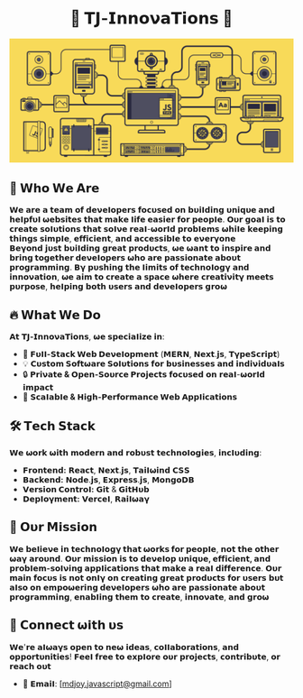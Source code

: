 <h1 align="center">💞 𝝩𝗝-𝗜𝗻𝗻𝗼𝝼𝗮𝝩𝗶𝗼𝗻𝘀 💞</h1>

![MasterHead](js-gifs.gif)

## 🌟 𝗪𝗵𝗼 𝗪𝗲 𝝖𝗿𝗲  

𝗪𝗲 𝗮𝗿𝗲 𝗮 𝘁𝗲𝗮𝗺 𝗼𝗳 𝗱𝗲𝝼𝗲𝝞𝗼𝗽𝗲𝗿𝘀 𝗳𝗼𝗰𝞄𝘀𝗲𝗱 𝗼𝗻 𝗯𝞄𝗶𝝞𝗱𝗶𝗻𝗴 **𝞄𝗻𝗶𝗾𝞄𝗲 𝗮𝗻𝗱 𝗵𝗲𝝞𝗽𝗳𝞄𝝞 𝞈𝗲𝗯𝘀𝗶𝘁𝗲𝘀** 𝘁𝗵𝗮𝘁 𝗺𝗮𝗸𝗲 𝝞𝗶𝗳𝗲 𝗲𝗮𝘀𝗶𝗲𝗿 𝗳𝗼𝗿 𝗽𝗲𝗼𝗽𝝞𝗲. 𝝤𝞄𝗿 𝗴𝗼𝗮𝝞 𝗶𝘀 𝘁𝗼 𝗰𝗿𝗲𝗮𝘁𝗲 𝘀𝗼𝝞𝞄𝘁𝗶𝗼𝗻𝘀 𝘁𝗵𝗮𝘁 𝘀𝗼𝝞𝝼𝗲 𝗿𝗲𝗮𝝞-𝞈𝗼𝗿𝝞𝗱 𝗽𝗿𝗼𝗯𝝞𝗲𝗺𝘀 𝞈𝗵𝗶𝝞𝗲 𝗸𝗲𝗲𝗽𝗶𝗻𝗴 𝘁𝗵𝗶𝗻𝗴𝘀 𝘀𝗶𝗺𝗽𝝞𝗲, 𝗲𝗳𝗳𝗶𝗰𝗶𝗲𝗻𝘁, 𝗮𝗻𝗱 𝗮𝗰𝗰𝗲𝘀𝘀𝗶𝗯𝝞𝗲 𝘁𝗼 𝗲𝝼𝗲𝗿𝝲𝗼𝗻𝗲  
𝗕𝗲𝝲𝗼𝗻𝗱 𝗷𝞄𝘀𝘁 𝗯𝞄𝗶𝝞𝗱𝗶𝗻𝗴 𝗴𝗿𝗲𝗮𝘁 𝗽𝗿𝗼𝗱𝞄𝗰𝘁𝘀, 𝞈𝗲 𝞈𝗮𝗻𝘁 𝘁𝗼 **𝗶𝗻𝘀𝗽𝗶𝗿𝗲 𝗮𝗻𝗱 𝗯𝗿𝗶𝗻𝗴 𝘁𝗼𝗴𝗲𝘁𝗵𝗲𝗿 𝗱𝗲𝝼𝗲𝝞𝗼𝗽𝗲𝗿𝘀** 𝞈𝗵𝗼 𝗮𝗿𝗲 𝗽𝗮𝘀𝘀𝗶𝗼𝗻𝗮𝘁𝗲 𝗮𝗯𝗼𝞄𝘁 𝗽𝗿𝗼𝗴𝗿𝗮𝗺𝗺𝗶𝗻𝗴. 𝗕𝝲 𝗽𝞄𝘀𝗵𝗶𝗻𝗴 𝘁𝗵𝗲 𝝞𝗶𝗺𝗶𝘁𝘀 𝗼𝗳 𝘁𝗲𝗰𝗵𝗻𝗼𝝞𝗼𝗴𝝲 𝗮𝗻𝗱 𝗶𝗻𝗻𝗼𝝼𝗮𝘁𝗶𝗼𝗻, 𝞈𝗲 𝗮𝗶𝗺 𝘁𝗼 𝗰𝗿𝗲𝗮𝘁𝗲 𝗮 𝘀𝗽𝗮𝗰𝗲 𝞈𝗵𝗲𝗿𝗲 𝗰𝗿𝗲𝗮𝘁𝗶𝝼𝗶𝘁𝝲 𝗺𝗲𝗲𝘁𝘀 𝗽𝞄𝗿𝗽𝗼𝘀𝗲, 𝗵𝗲𝝞𝗽𝗶𝗻𝗴 𝗯𝗼𝘁𝗵 𝞄𝘀𝗲𝗿𝘀 𝗮𝗻𝗱 𝗱𝗲𝝼𝗲𝝞𝗼𝗽𝗲𝗿𝘀 𝗴𝗿𝗼𝞈

## 🔥 𝗪𝗵𝗮𝘁 𝗪𝗲 𝗗𝗼  

𝝖𝘁 **𝝩𝗝-𝗜𝗻𝗻𝗼𝝼𝗮𝝩𝗶𝗼𝗻𝘀**, 𝞈𝗲 𝘀𝗽𝗲𝗰𝗶𝗮𝝞𝗶𝘇𝗲 𝗶𝗻:  
- 🚀 **𝗙𝞄𝝞𝝞-𝗦𝘁𝗮𝗰𝗸 𝗪𝗲𝗯 𝗗𝗲𝝼𝗲𝝞𝗼𝗽𝗺𝗲𝗻𝘁** (𝗠𝗘𝗥𝝢, 𝝢𝗲𝘅𝘁.𝗷𝘀, 𝝩𝝲𝗽𝗲𝗦𝗰𝗿𝗶𝗽𝘁)  
- 💡 **𝗖𝞄𝘀𝘁𝗼𝗺 𝗦𝗼𝗳𝘁𝞈𝗮𝗿𝗲 𝗦𝗼𝝞𝞄𝘁𝗶𝗼𝗻𝘀** 𝗳𝗼𝗿 𝗯𝞄𝘀𝗶𝗻𝗲𝘀𝘀𝗲𝘀 𝗮𝗻𝗱 𝗶𝗻𝗱𝗶𝝼𝗶𝗱𝞄𝗮𝝞𝘀  
- 🔒 **𝗣𝗿𝗶𝝼𝗮𝘁𝗲 & 𝝤𝗽𝗲𝗻-𝗦𝗼𝞄𝗿𝗰𝗲 𝗣𝗿𝗼𝗷𝗲𝗰𝘁𝘀** 𝗳𝗼𝗰𝞄𝘀𝗲𝗱 𝗼𝗻 𝗿𝗲𝗮𝝞-𝞈𝗼𝗿𝝞𝗱 𝗶𝗺𝗽𝗮𝗰𝘁  
- 🎯 **𝗦𝗰𝗮𝝞𝗮𝗯𝝞𝗲 & 𝗛𝗶𝗴𝗵-𝗣𝗲𝗿𝗳𝗼𝗿𝗺𝗮𝗻𝗰𝗲 𝗪𝗲𝗯 𝝖𝗽𝗽𝝞𝗶𝗰𝗮𝘁𝗶𝗼𝗻𝘀**  

## 🛠 𝝩𝗲𝗰𝗵 𝗦𝘁𝗮𝗰𝗸  

𝗪𝗲 𝞈𝗼𝗿𝗸 𝞈𝗶𝘁𝗵 𝗺𝗼𝗱𝗲𝗿𝗻 𝗮𝗻𝗱 𝗿𝗼𝗯𝞄𝘀𝘁 𝘁𝗲𝗰𝗵𝗻𝗼𝝞𝗼𝗴𝗶𝗲𝘀, 𝗶𝗻𝗰𝝞𝞄𝗱𝗶𝗻𝗴:  
- **𝗙𝗿𝗼𝗻𝘁𝗲𝗻𝗱:** 𝗥𝗲𝗮𝗰𝘁, 𝝢𝗲𝘅𝘁.𝗷𝘀, 𝝩𝗮𝗶𝝞𝞈𝗶𝗻𝗱 𝗖𝗦𝗦  
- **𝗕𝗮𝗰𝗸𝗲𝗻𝗱:** 𝝢𝗼𝗱𝗲.𝗷𝘀, 𝗘𝘅𝗽𝗿𝗲𝘀𝘀.𝗷𝘀, 𝗠𝗼𝗻𝗴𝗼𝗗𝗕  
- **𝗩𝗲𝗿𝘀𝗶𝗼𝗻 𝗖𝗼𝗻𝘁𝗿𝗼𝝞:** 𝗚𝗶𝘁 & 𝗚𝗶𝘁𝗛𝞄𝗯  
- **𝗗𝗲𝗽𝝞𝗼𝝲𝗺𝗲𝗻𝘁:** 𝗩𝗲𝗿𝗰𝗲𝝞, 𝗥𝗮𝗶𝝞𝞈𝗮𝝲

## 🚀 𝝤𝞄𝗿 𝗠𝗶𝘀𝘀𝗶𝗼𝗻

𝗪𝗲 𝗯𝗲𝝞𝗶𝗲𝝼𝗲 𝗶𝗻 **𝘁𝗲𝗰𝗵𝗻𝗼𝝞𝗼𝗴𝝲 𝘁𝗵𝗮𝘁 𝞈𝗼𝗿𝗸𝘀 𝗳𝗼𝗿 𝗽𝗲𝗼𝗽𝝞𝗲**, 𝗻𝗼𝘁 𝘁𝗵𝗲 𝗼𝘁𝗵𝗲𝗿 𝞈𝗮𝝲 𝗮𝗿𝗼𝞄𝗻𝗱. 𝝤𝞄𝗿 𝗺𝗶𝘀𝘀𝗶𝗼𝗻 𝗶𝘀 𝘁𝗼 𝗱𝗲𝝼𝗲𝝞𝗼𝗽 **𝞄𝗻𝗶𝗾𝞄𝗲, 𝗲𝗳𝗳𝗶𝗰𝗶𝗲𝗻𝘁, 𝗮𝗻𝗱 𝗽𝗿𝗼𝗯𝝞𝗲𝗺-𝘀𝗼𝝞𝝼𝗶𝗻𝗴 𝗮𝗽𝗽𝝞𝗶𝗰𝗮𝘁𝗶𝗼𝗻𝘀** 𝘁𝗵𝗮𝘁 𝗺𝗮𝗸𝗲 𝗮 𝗿𝗲𝗮𝝞 𝗱𝗶𝗳𝗳𝗲𝗿𝗲𝗻𝗰𝗲. 𝝤𝞄𝗿 𝗺𝗮𝗶𝗻 𝗳𝗼𝗰𝞄𝘀 𝗶𝘀 𝗻𝗼𝘁 𝗼𝗻𝝞𝝲 𝗼𝗻 𝗰𝗿𝗲𝗮𝘁𝗶𝗻𝗴 𝗴𝗿𝗲𝗮𝘁 𝗽𝗿𝗼𝗱𝞄𝗰𝘁𝘀 𝗳𝗼𝗿 𝞄𝘀𝗲𝗿𝘀 𝗯𝞄𝘁 𝗮𝝞𝘀𝗼 𝗼𝗻 **𝗲𝗺𝗽𝗼𝞈𝗲𝗿𝗶𝗻𝗴 𝗱𝗲𝝼𝗲𝝞𝗼𝗽𝗲𝗿𝘀** 𝞈𝗵𝗼 𝗮𝗿𝗲 𝗽𝗮𝘀𝘀𝗶𝗼𝗻𝗮𝘁𝗲 𝗮𝗯𝗼𝞄𝘁 𝗽𝗿𝗼𝗴𝗿𝗮𝗺𝗺𝗶𝗻𝗴, 𝗲𝗻𝗮𝗯𝝞𝗶𝗻𝗴 𝘁𝗵𝗲𝗺 𝘁𝗼 𝗰𝗿𝗲𝗮𝘁𝗲, 𝗶𝗻𝗻𝗼𝝼𝗮𝘁𝗲, 𝗮𝗻𝗱 𝗴𝗿𝗼𝞈

## 🤝 𝗖𝗼𝗻𝗻𝗲𝗰𝘁 𝞈𝗶𝘁𝗵 𝞄𝘀  

𝗪𝗲'𝗿𝗲 𝗮𝝞𝞈𝗮𝝲𝘀 𝗼𝗽𝗲𝗻 𝘁𝗼 𝗻𝗲𝞈 𝗶𝗱𝗲𝗮𝘀, 𝗰𝗼𝝞𝝞𝗮𝗯𝗼𝗿𝗮𝘁𝗶𝗼𝗻𝘀, 𝗮𝗻𝗱 𝗼𝗽𝗽𝗼𝗿𝘁𝞄𝗻𝗶𝘁𝗶𝗲𝘀! 𝗙𝗲𝗲𝝞 𝗳𝗿𝗲𝗲 𝘁𝗼 𝗲𝘅𝗽𝝞𝗼𝗿𝗲 𝗼𝞄𝗿 𝗽𝗿𝗼𝗷𝗲𝗰𝘁𝘀, 𝗰𝗼𝗻𝘁𝗿𝗶𝗯𝞄𝘁𝗲, 𝗼𝗿 𝗿𝗲𝗮𝗰𝗵 𝗼𝞄𝘁  
- 📧 𝗘𝗺𝗮𝗶𝝞: [mdjoy.javascript@gmail.com]  
